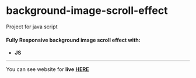 # background-image-scroll-effect
Project for java script

#### __Fully Responsive background image scroll effect__ with: <br>
+  __JS__

___
You can see website for __live__ [__HERE__](https://shakstick.github.io/background-image-scroll-effect/)
